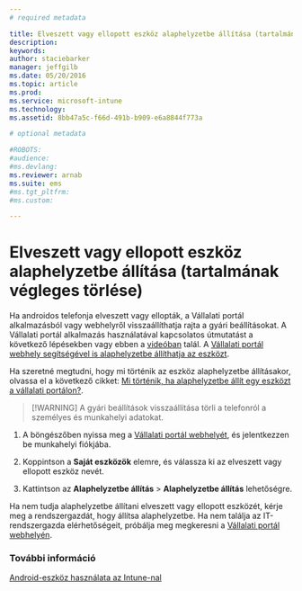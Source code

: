 ```yaml
---
# required metadata

title: Elveszett vagy ellopott eszköz alaphelyzetbe állítása (tartalmának végleges törlése) | Microsoft Intune
description:
keywords:
author: staciebarker
manager: jeffgilb
ms.date: 05/20/2016
ms.topic: article
ms.prod:
ms.service: microsoft-intune
ms.technology:
ms.assetid: 8bb47a5c-f66d-491b-b909-e6a8844f773a

# optional metadata

#ROBOTS:
#audience:
#ms.devlang:
ms.reviewer: arnab
ms.suite: ems
#ms.tgt_pltfrm:
#ms.custom:

---
```



# Elveszett vagy ellopott eszköz alaphelyzetbe állítása (tartalmának végleges törlése)

Ha androidos telefonja elveszett vagy ellopták, a Vállalati portál alkalmazásból vagy webhelyről visszaállíthatja rajta a gyári beállításokat. A Vállalati portál alkalmazás használatával kapcsolatos útmutatást a következő lépésekben vagy ebben a [videóban](http://aka.ms/ly1x17) talál. A [Vállalati portál webhely segítségével is alaphelyzetbe állíthatja az eszközt](reset-your-device-cpwebsite.md).

Ha szeretné megtudni, hogy mi történik az eszköz alaphelyzetbe állításakor, olvassa el a következő cikket: [Mi történik, ha alaphelyzetbe állít egy eszközt a vállalati portálon?](what-happens-if-you-reset-your-device-using-the-company-portal-android.md).

> [!WARNING] A gyári beállítások visszaállítása törli a telefonról a személyes és munkahelyi adatokat.

1.  A böngészőben nyissa meg a [Vállalati portál webhelyét](http://portal.manage.microsoft.com), és jelentkezzen be munkahelyi fiókjába.

2.  Koppintson a **Saját eszközök** elemre, és válassza ki az elveszett vagy ellopott eszköz nevét.

3.  Kattintson az **Alaphelyzetbe állítás** &gt; **Alaphelyzetbe állítás** lehetőségre.

Ha nem tudja alaphelyzetbe állítani elveszett vagy ellopott eszközét, kérje meg a rendszergazdát, hogy állítsa alaphelyzetbe. Ha nem találja az IT-rendszergazda elérhetőségeit, próbálja meg megkeresni a [Vállalati portál webhelyén](http://portal.manage.microsoft.com).

### További információ
[Android-eszköz használata az Intune-nal](using-your-android-device-with-intune.md)



<!--HONumber=Jun16_HO1-->



